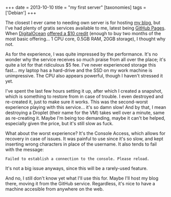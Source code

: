 +++
date = 2013-10-10
title = "my first server"
[taxonomies]
tags = ['Debian']
+++

The closest I ever came to needing own server is for hosting [my blog],
but I've had plenty of gratis services available to me, latest being
[GitHub Pages]. When [DigitalOcean][] [offered a $10 credit] (enough to
buy two months of the most basic offering... 1 CPU core, 0.5GB RAM,
20GB storage), I thought why not.

As for the experience, I was quite impressed by the performance. It's
no wonder why the service receives so much praise from all over the
place; it's quite a lot for that ridiculous $5 fee. I've never
experienced storage this fast... my laptop has a hard-drive and the SSD
on my work machine is unimpressive. The CPU also appears powerful,
though I haven't stressed it yet.

I've spent the last few hours setting it up, after which I created a
snapshot, which is something to restore from in case of trouble. I even
destroyed and re-created it, just to make sure it works. This was the
second-worst experience playing with this service... it's so damn
slow! And by that, I mean destroying a Droplet (their name for the VM)
takes well over a minute, same as re-creating it. Maybe I'm being too
demanding, maybe it can't be helped, especially given the price, but
it's still slow as fuck.

What about the worst experience? It's the Console Access, which allows
for recovery in case of issues. It was painful to use since it's so
slow, and kept inserting wrong characters in place of the username. It
also tends to fail with the message:

    Failed to establish a connection to the console. Please reload.

It's not a big issue anyways, since this will be a rarely-used feature.

And no, I still don't know yet what I'll use this for. Maybe I'll
host my blog there, moving it from the GitHub service. Regardless, it's
nice to have a machine accesible from anywhere on the web.

  [my blog]: http://tshepang.github.io/tags/blogging.md
  [GitHub Pages]: http://pages.github.com
  [DigitalOcean]: https://www.digitalocean.com/?refcode=25b4887810cc
  [offered a $10 credit]: http://thechangelog.com/107
